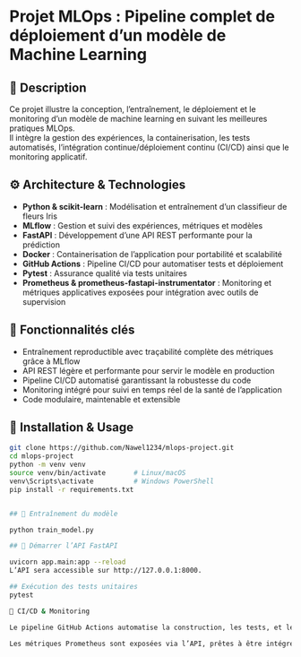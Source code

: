 # Projet MLOps : Pipeline complet de déploiement d’un modèle de Machine Learning

## 📖 Description

Ce projet illustre la conception, l’entraînement, le déploiement et le monitoring d’un modèle de machine learning en suivant les meilleures pratiques MLOps.  
Il intègre la gestion des expériences, la containerisation, les tests automatisés, l’intégration continue/déploiement continu (CI/CD) ainsi que le monitoring applicatif.

## ⚙️ Architecture & Technologies

- **Python & scikit-learn** : Modélisation et entraînement d’un classifieur de fleurs Iris  
- **MLflow** : Gestion et suivi des expériences, métriques et modèles  
- **FastAPI** : Développement d’une API REST performante pour la prédiction  
- **Docker** : Containerisation de l’application pour portabilité et scalabilité  
- **GitHub Actions** : Pipeline CI/CD pour automatiser tests et déploiement  
- **Pytest** : Assurance qualité via tests unitaires  
- **Prometheus & prometheus-fastapi-instrumentator** : Monitoring et métriques applicatives exposées pour intégration avec outils de supervision  

## 🚀 Fonctionnalités clés

- Entraînement reproductible avec traçabilité complète des métriques grâce à MLflow  
- API REST légère et performante pour servir le modèle en production  
- Pipeline CI/CD automatisé garantissant la robustesse du code  
- Monitoring intégré pour suivi en temps réel de la santé de l’application  
- Code modulaire, maintenable et extensible  

## 💾 Installation & Usage

```bash
git clone https://github.com/Nawel1234/mlops-project.git
cd mlops-project
python -m venv venv
source venv/bin/activate       # Linux/macOS
venv\Scripts\activate          # Windows PowerShell
pip install -r requirements.txt


## 🚀 Entraînement du modèle

python train_model.py

## 🚀 Démarrer l’API FastAPI

uvicorn app.main:app --reload
L’API sera accessible sur http://127.0.0.1:8000.

## Exécution des tests unitaires
pytest

🔧 CI/CD & Monitoring

Le pipeline GitHub Actions automatise la construction, les tests, et le déploiement continu

Les métriques Prometheus sont exposées via l’API, prêtes à être intégrées dans un tableau de bord de monitoring